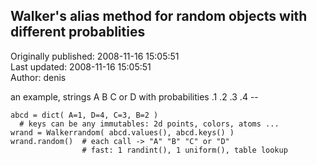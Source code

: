 ## Walker's alias method for random objects with different probablities  
Originally published: 2008-11-16 15:05:51  
Last updated: 2008-11-16 15:05:51  
Author: denis   
  
an example, strings A B C or D with probabilities .1 .2 .3 .4 --

    abcd = dict( A=1, D=4, C=3, B=2 )
      # keys can be any immutables: 2d points, colors, atoms ...
    wrand = Walkerrandom( abcd.values(), abcd.keys() )
    wrand.random()  # each call -> "A" "B" "C" or "D"
                    # fast: 1 randint(), 1 uniform(), table lookup